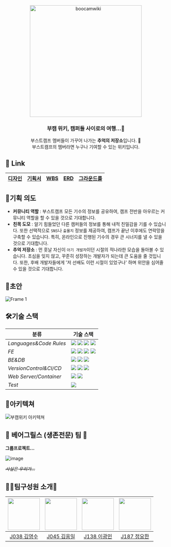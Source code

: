<div align="center">
  <img src="https://user-images.githubusercontent.com/66904178/139294221-fa94007d-53cd-4ff0-a473-3a437ea54372.png" alt="boocamwiki" width="350"/>
</div>

<div align="center">
  <h3>부캠 위키, 캠퍼들 사이로의 여행...🚉</h3>
  <p>부스트캠프 멤버들이 가꾸어 나가는 <strong>추억의 저장소</strong>입니다. 🌲 <br/> 부스트캠프의 멤버라면 누구나 기여할 수 있는 위키입니다.<br/></p>
</div>

## 🧲 Link

| [디자인](https://www.figma.com/file/ViFwoe5JSjijrbdXxHTH0T/Untitled?node-id=0%3A1) | [기획서](https://kimsuky.notion.site/Boocam-Wiki-059da23a27bf4df68570170bcb519ac6) | [WBS](https://docs.google.com/spreadsheets/d/14jd9if0431Ih4VC7_v_LaDh-YgCqnmm6TNrp20yRdKQ/edit#gid=0) | [ERD](https://kimsuky.notion.site/ERD-f890216d2a4e437cbba3c53f93c62e9e) | [그라운드룰](https://github.com/boostcampwm-2021/web03-boocamWiki/wiki#%ED%8C%80-%EA%B7%B8%EB%9D%BC%EC%9A%B4%EB%93%9C-%EB%A3%B0) |
| ---------------------------------------------------------------------------------- | ---------------------------------------------------------------------------------- | ----------------------------------------------------------------------------------------------------- | ----------------------------------------------------------------------- | -------------------------------------------------------------------------------------------------------------------------------- |

## 🎉기획 의도

- **커뮤니티 역할** : 부스트캠프 모든 기수의 정보를 공유하여, 캠프 전반을 아우르는 커뮤니티 역할을 할 수 있을 것으로 기대합니다.
- **친목 도모** : 알기 힘들었던 다른 캠퍼들의 정보를 통해 내적 친밀감을 기를 수 있습니다. 또한 선택적으로 `SNS`나 `출몰지` 정보를 제공하여, 캠프가 끝난 이후에도 연락망을 구축할 수 있습니다. 특히, 온라인으로 진행된 기수의 경우 큰 시너지를 낼 수 있을 것으로 기대합니다.
- **추억 저장소** : 먼 훗날 자신이 `아기 개발자`이던 시절의 적나라한 모습을 돌아볼 수 있습니다. 초심을 잊지 않고, 꾸준히 성장하는 개발자가 되는데 큰 도움을 줄 것입니다. 또한, 후배 개발자들에게 '저 선배도 이런 시절이 있었구나' 하며 위안을 심어줄 수 있을 것으로 기대합니다.

## 🌱초안

![Frame 1](https://user-images.githubusercontent.com/66904178/139255656-f9fbdd3c-1928-4a82-a035-7c4b5c187c83.png)

## 🛠기술 스택

| <center>분류</center> |                                                                                                                                                                                                         <center>기술 스택</center>                                                                                                                                                                                                          |
| :-------------------- | :----------------------------------------------------------------------------------------------------------------------------------------------------------------------------------------------------------------------------------------------------------------------------------------------------------------------------------------------------------------------------------------------------------------------------------------- |
| *Languages&Code Rules*              |                                                                                                         <img src="https://img.shields.io/badge/JavaScript-F7DF1E?style=flat-square&logo=JavaScript&logoColor=white"/> <img src="https://img.shields.io/badge/TypeScript-3178C6?style=flat-square&logo=TypeScript&logoColor=white"/> <img src="https://img.shields.io/badge/ESLint-4B32C3?style=flat-square&logo=ESLint&logoColor=white"/> <img src="https://img.shields.io/badge/Prettier-F7B93E?style=flat-square&logo=Prettier&logoColor=white"/>                                                                                                               |
| *FE*                    | <img src="https://img.shields.io/badge/React-61DAFB?style=flat-square&logo=React&logoColor=white"/> <img src="https://img.shields.io/badge/styled components-DB7093?style=flat-square&logo=styled components&logoColor=white"/> <img src="https://img.shields.io/badge/Webpack-8DD6F9?style=flat-square&logo=Webpack&logoColor=white"/> <img src="https://img.shields.io/badge/Babel-F9DC3E?style=flat-square&logo=Babel&logoColor=white"/> |
| *BE&DB*               |                                                                                                             <img src="https://img.shields.io/badge/Node.js-339933?style=flat-square&logo=node.js&logoColor=white"/> <img src="https://img.shields.io/badge/Express-000000?style=flat-square&logo=JavaScript&logoColor=white"/> <img src="https://img.shields.io/badge/MySQL-4479A1?style=flat-square&logo=MySQL&logoColor=white"/>                                                           |
| *VersionControl&CI/CD*                 | <img src="https://img.shields.io/badge/Git-F05032?style=flat-square&logo=Git&logoColor=white"/> <img src="https://img.shields.io/badge/GitHub-181717?style=flat-square&logo=GitHub&logoColor=white"/> <img src="https://img.shields.io/badge/GitHub%20Actions-2088FF?style=flat-square&logo=GitHubActions&logoColor=white"/>                                                                                                                                                            |
| *Web Server/Container*            |                                                                                                                                                                     <img src="https://img.shields.io/badge/NGINX-009639?style=flat-square&logo=NGINX&logoColor=white"/>  <img src="https://img.shields.io/badge/Docker-2496ED?style=flat-square&logo=Docker&logoColor=white"/>                                                                                                                                                                     |
| *Test*                  |                                                                                                                                                                      <img src="https://img.shields.io/badge/Jest-C21325?style=flat-square&logo=Jest&logoColor=white"/>                                                                                                                                                                      |
## 💫아키텍쳐

![부캠위키 아키텍쳐](https://user-images.githubusercontent.com/18030634/143670550-a27df2a3-eb81-46dc-8ae5-406a74becb0c.png)


## 🦁 **베어그릴스 (생존전문) 팀** 🐯

**그룹프로젝트...**

![image](https://user-images.githubusercontent.com/53328838/139226460-cd4f832c-f587-4645-825b-a724c09def9c.png)

~~_사실은 우리가..._~~

## 🙆‍♂️팀구성원 소개🙆‍

| [<img src="https://github.com/0xsuky.png" width="100px">](https://github.com/0xsuky) | [<img src="https://github.com/wil953742.png" width="100px">](https://github.com/wil953742) | [<img src="https://github.com/LeeKwang-min.png" width="100px">](https://github.com/LeeKwang-min) | [<img src="https://github.com/ingyeoking13.png" width="100px">](https://github.com/ingyeoking13) |
| :----------------------------------------------------------------------------------: | :----------------------------------------------------------------------------------------: | :----------------------------------------------------------------------------------------------: | :----------------------------------------------------------------------------------------------: |
|                       [J038 김영수](https://github.com/0xsuky)                       |                        [J045 김웅일](https://github.com/wil953742)                         |                          [J138 이광민](https://github.com/LeeKwang-min)                          |                          [J187 정요한](https://github.com/ingyeoking13)                          |
